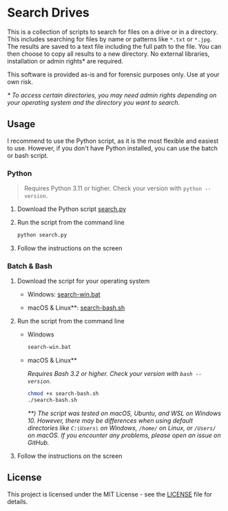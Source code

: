 # Search Drives

This is a collection of scripts to search for files on a drive or in a directory. This includes searching for files by name or patterns like `*.txt` or `*.jpg`. The results are saved to a text file including the full path to the file. You can then choose to copy all results to a new directory. No external libraries, installation or admin rights\* are required.

This software is provided as-is and for forensic purposes only. Use at your own risk.

_\* To access certain directories, you may need admin rights depending on your operating system and the directory you want to search._

## Usage

I recommend to use the Python script, as it is the most flexible and easiest to use. However, if you don't have Python installed, you can use the batch or bash script.

### Python

> Requires Python 3.11 or higher. Check your version with `python --version`.

1. Download the Python script [search.py](search.py)

2. Run the script from the command line

    ```bash
    python search.py
    ```

3. Follow the instructions on the screen

### Batch & Bash

1. Download the script for your operating system

    - Windows: [search-win.bat](shell-scripts/search-win.bat)

    - macOS & Linux\*\*: [search-bash.sh](shell-scripts/search-bash.sh)

2. Run the script from the command line

    - Windows

        ```bat
        search-win.bat
        ```

    - macOS & Linux\*\*

        _Requires Bash 3.2 or higher. Check your version with `bash --version`._

        ```bash
        chmod +x search-bash.sh
        ./search-bash.sh
        ```

        _\*\*) The script was tested on macOS, Ubuntu, and WSL on Windows 10. However, there may be differences when using default directories like `C:\Users\` on Windows, `/home/` on Linux, or `/Users/` on macOS. If you encounter any problems, please open an issue on GitHub._

3. Follow the instructions on the screen

## License

This project is licensed under the MIT License - see the [LICENSE](LICENSE) file for details.
